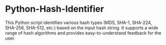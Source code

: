 # Python-Hash-Identifier
This Python script identifies various hash types (MD5, SHA-1, SHA-224, SHA-256, SHA-512, etc.) based on the input hash string. It supports a wide range of hash algorithms and provides easy-to-understand feedback for the user.
